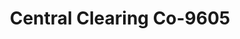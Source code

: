 ---
f_zip-code: 48203
f_state-code: MI
title: Central Clearing Co-9605
f_phone: 313-883-2274
f_city-only: Detroit
f_address: 14391 Woodward Ave Detroit
f_location-unique-id: '9605'
slug: central-clearing-co-9605
updated-on: '2024-05-30T13:46:58.046Z'
created-on: '2024-05-30T13:36:59.803Z'
published-on: '2024-05-30T13:54:32.469Z'
f_city-state: cms/city/detroit-mi.md
f_company: cms/company/central-clearing-co.md
f_state: cms/state/michigan.md
layout: '[payday-loan].html'
tags: payday-loan
---